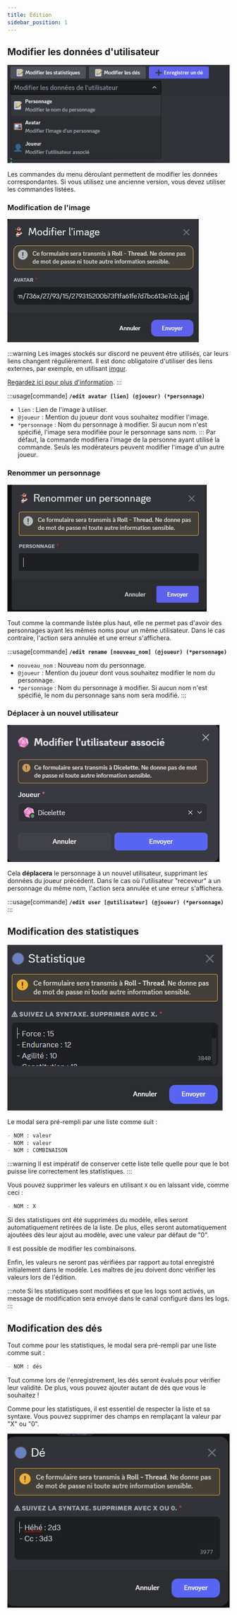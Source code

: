 ```yaml
---
title: Édition
sidebar_position: 1
---
```

## Modifier les données d'utilisateur

![fr_edit](../../assets/edit/user.png)

Les commandes du menu déroulant permettent de modifier les données correspondantes.
Si vous utilisez une ancienne version, vous devez utiliser les commandes listées.

### Modification de l'image

![edit image](../../assets/edit/image.png)

:::warning
Les images stockés sur discord ne peuvent être utilisés, car leurs liens changent régulièrement. Il est donc obligatoire d'utiliser des liens externes, par exemple, en utilisant [imgur](https://imgur.com/).

[Regardez ici pour plus d'information](https://kulturegeek.fr/news-298973/discord-passe-liens-temporaires-lhebergement-fichiers).
:::

:::usage[commande]
**`/edit avatar [lien] (@joueur) (*personnage)`**
- `lien` : Lien de l'image à utiliser.
- `@joueur` : Mention du joueur dont vous souhaitez modifier l'image.
- `*personnage` : Nom du personnage à modifier. Si aucun nom n'est spécifié, l'image sera modifiée pour le personnage sans nom.
:::
Par défaut, la commande modifiera l'image de la personne ayant utilisé la commande. Seuls les modérateurs peuvent modifier l'image d'un autre joueur.

### Renommer un personnage
![rename](../../assets/edit/rename.png)

Tout comme la commande listée plus haut, elle ne permet pas d'avoir des personnages ayant les mêmes noms pour un même utilisateur. Dans le cas contraire, l'action sera annulée et une erreur s'affichera.

:::usage[commande]
**`/edit rename [nouveau_nom] (@joueur) (*personnage)`**
- `nouveau_nom` : Nouveau nom du personnage.
- `@joueur` : Mention du joueur dont vous souhaitez modifier le nom du personnage.
- `*personnage` : Nom du personnage à modifier. Si aucun nom n'est spécifié, le nom du personnage sans nom sera modifié.
:::

### Déplacer à un nouvel utilisateur
![move](../../assets/edit/move.png)

Cela **déplacera** le personnage à un nouvel utilisateur, supprimant les données du joueur précédent. 
Dans le cas où l'utilisateur "receveur" a un personnage du même nom, l'action sera annulée et une erreur s'affichera.

:::usage[commande]
**`/edit user [@utilisateur] (@joueur) (*personnage)`**
:::

## Modification des statistiques

![edit stats](../../assets/edit/stats.png)

Le modal sera pré-rempli par une liste comme suit :
```md
- NOM : valeur
- NOM : valeur
- NOM : COMBINAISON
```

:::warning
Il est impératif de conserver cette liste telle quelle pour que le bot puisse lire correctement les statistiques.
:::

Vous pouvez supprimer les valeurs en utilisant `X` ou en laissant vide, comme ceci :
```md
- NOM : X
```

Si des statistiques ont été supprimées du modèle, elles seront automatiquement retirées de la liste. De plus, elles seront automatiquement ajoutées dès leur ajout au modèle, avec une valeur par défaut de "0".

Il est possible de modifier les combinaisons.

Enfin, les valeurs ne seront pas vérifiées par rapport au total enregistré initialement dans le modèle. Les maîtres de jeu doivent donc vérifier les valeurs lors de l'édition.

:::note
Si les statistiques sont modifiées et que les logs sont activés, un message de modification sera envoyé dans le canal configuré dans les logs.
:::

## Modification des dés

Tout comme pour les statistiques, le modal sera pré-rempli par une liste comme suit :
```md
- NOM : dés
```

Tout comme lors de l'enregistrement, les dés seront évalués pour vérifier leur validité. De plus, vous pouvez ajouter autant de dés que vous le souhaitez !

Comme pour les statistiques, il est essentiel de respecter la liste et sa syntaxe. Vous pouvez supprimer des champs en remplaçant la valeur par "X" ou "0".

![edit dice](../../assets/edit/dice.png)